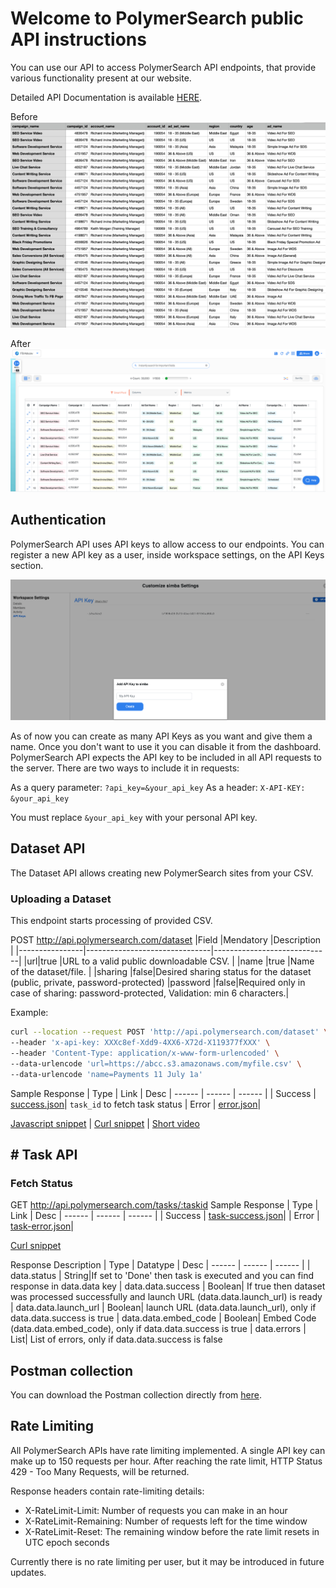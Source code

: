 
# Welcome to PolymerSearch public API instructions

You can use our API to access PolymerSearch API endpoints, that provide various functionality present at our website.

Detailed API Documentation is available [HERE](https://apidocs.polymersearch.com/).

Before
![Raw CSV](https://github.com/PolymerSearch/api-instructions/blob/master/assets/raw_csv.png?raw=true)

After
![Polymer App](https://github.com/PolymerSearch/api-instructions/blob/master/assets/polymer_app.png?raw=true)

## Authentication

PolymerSearch API uses API keys to allow access to our endpoints. You can register a new API key as a user, inside workspace settings, on the API Keys section.

![Creating an API key](https://github.com/PolymerSearch/api-instructions/blob/master/assets/api_key_management.png?raw=true)

As of now you can create as many API Keys as you want and give them a name. Once you don't want to use it you can disable it from the dashboard. PolymerSearch API expects the API key to be included in all API requests to the server. There are two ways to include it in requests:

As a query parameter:  `?api_key=&your_api_key`
As a header:  `X-API-KEY: &your_api_key`

You must replace `&your_api_key` with your personal API key.

## Dataset API

The Dataset API allows creating new PolymerSearch sites from your CSV.

### Uploading a Dataset

This endpoint starts processing of provided CSV.

POST http://api.polymersearch.com/dataset
|Field                |Mendatory                          |Description                         |
|----------------|-------------------------------|-----------------------------|
|url|true           |URL to a valid public downloadable CSV.            |
|name          |true           |Name of the dataset/file.            |
|sharing          |false|Desired sharing status for the dataset (public, private, password-protected)
|password          |false|Required only in case of sharing: password-protected, Validation: min 6 characters.|

Example: 
```sh
curl --location --request POST 'http://api.polymersearch.com/dataset' \
--header 'x-api-key: XXXc8ef-Xdd9-4XX6-X72d-X119377fXXX' \
--header 'Content-Type: application/x-www-form-urlencoded' \
--data-urlencode 'url=https://abcc.s3.amazonaws.com/myfile.csv' \
--data-urlencode 'name=Payments 11 July 1a'
```
Sample Response
| Type | Link | Desc
| ------ | ------ | ------ | 
| Success | [success.json](response/success.json)| `task_id` to fetch task status
| Error | [error.json](response/error.json)|

[Javascript snippet](javascript.js) |
[Curl snippet](dataset_curl_sample.sh) |
[Short video](assets/dataset-api.mp4)

## # Task API
### Fetch Status
GET http://api.polymersearch.com/tasks/:taskid
Sample Response
| Type | Link | Desc
| ------ | ------ | ------ | 
| Success | [task-success.json](response/task-success.json)|
| Error | [task-error.json](response/task-error.json)|

[Curl snippet](task_curl_sample.sh)

Response Description
| Type | Datatype | Desc
| ------ | ------ | ------ | 
| data.status | String|If set to 'Done' then task is executed and you can find response in data.data key
| data.data.success | Boolean| If true then dataset was processed successfully and launch URL (data.data.launch_url) is ready
| data.data.launch_url | Boolean| launch URL (data.data.launch_url), only if data.data.success is true
| data.data.embed_code | Boolean| Embed Code (data.data.embed_code), only if data.data.success is true
| data.errors | List| List of errors, only if data.data.success is false

## Postman collection

You can download the Postman collection directly from [here](PolymerSearch-postman.json).


## Rate Limiting
All PolymerSearch APIs have rate limiting implemented. A single API key can make up to 150 requests per hour. After reaching the rate limit, HTTP Status 429 - Too Many Requests, will be returned.

Response headers contain rate-limiting details:

-   X-RateLimit-Limit: Number of requests you can make in an hour
-   X-RateLimit-Remaining: Number of requests left for the time window
-   X-RateLimit-Reset: The remaining window before the rate limit resets in UTC epoch seconds

Currently there is no rate limiting per user, but it may be introduced in future updates.